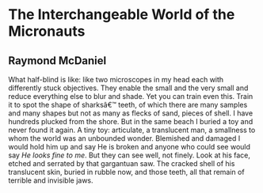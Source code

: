 # The Interchangeable World of the Micronauts
## Raymond McDaniel
What half-blind is like:
like two microscopes in my head
each with differently stuck objectives.
They enable the small and the very small
and reduce everything else to blur and shade.
Yet you can train even this.
Train it to spot the shape of sharksâ€™ teeth,
of which there are many samples and many shapes
but not as many as flecks of sand, pieces of shell.
I have hundreds plucked from the shore.
But in the same beach I buried a toy
and never found it again. A tiny toy:
articulate, a translucent man, a smallness
to whom the world was an unbounded wonder.
Blemished and damaged I would hold him up
and say He is broken and anyone who could see
would say _He looks fine to me_.
But they can see well, not finely.
Look at his face, etched and serrated
by that gargantuan saw.
The cracked shell of his translucent skin,
buried in rubble now, and those teeth,
all that remain of terrible and invisible jaws.